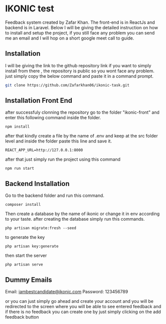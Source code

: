 # IKONIC test

Feedback system created by Zafar Khan. The front-end is in ReactJs and backend is in Laravel. Below I will be giving the detailed instruction on how to install and setup the project, if you still face any problem you can send me an email and I will hop on a short google meet call to guide.
## Installation

I will be giving the link to the github repository link if you want to simply install from there , the repository is public so you wont face any problem.
just simply copy the below command and paste it in a command prompt.

```bash
git clone https://github.com/Zafarkhan06/ikonic-task.git
```

## Installation Front End

after successfuly clonning the repository go to the folder "ikonic-front" and enter this following command inside the folder.

```
npm install
```
after that kindly create a file by the name of .env and keep at the src folder level and inside the folder paste this line and save it.

```
REACT_APP_URL=http://127.0.0.1:8000
```
after that just simply run the project using this command
```
npm run start
```

## Backend Installation
Go to the backend folder and run this command.
```
composer install
```
Then create a database by the name of ikonic or change it in env according to your taste.
after creating the database simply run this commands.

```
php artisan migrate:fresh --seed

```
to generate the key
```
php artisan key:generate
```
then start the server

```
php artisan serve

```

## Dummy Emails

Email: iambestcandidate@ikonic.com
Password: 123456789

or you can just simply go ahead and create your account and you will be redirected to the screen where you will be able to see entered feedback and if there is no feedback you can create one by just simply clicking on the add feedback button

